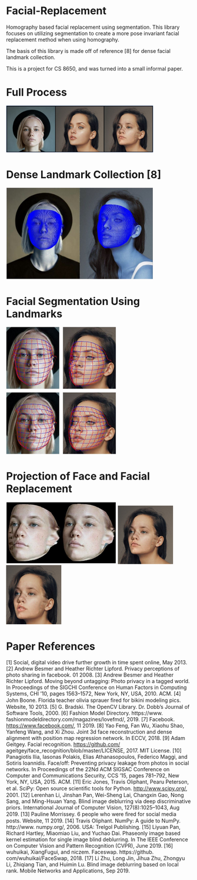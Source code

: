 # Facial-Replacement
Homography based facial replacement using segmentation. This library focuses on utilizing segmentation to create a more pose invariant facial replacement method when using homography.

The basis of this library is made off of reference [8] for dense facial landmark collection.

This is a project for CS 8650, and was turned into a small informal paper.

# Full Process
<img src="images/transformation_process.JPG" width="400" >


# Dense Landmark Collection [8]
<img src="images/face_dense.JPG" width="400" >


# Facial Segmentation Using Landmarks
<img src="images/all_face_segments.JPG" width="300" >


# Projection of Face and Facial Replacement
<img src="images/faces_changed.JPG" width="300" >



<img src="images/output2.jpg" width="150" >



<img src="images/output3.jpg" width="150" >


# Paper References
[1] Social, digital video drive further growth in time spent online, May 2013. 
[2] Andrew Besmer and Heather Richter Lipford. Privacy perceptions of photo sharing in facebook. 01 2008. 
[3] Andrew Besmer and Heather Richter Lipford. Moving beyond untagging: Photo privacy in a tagged world. In Proceedings of the SIGCHI Conference on Human Factors in Computing Systems, CHI ’10, pages 1563–1572, New York, NY, USA, 2010. ACM. 
[4] John Boone. Florida teacher olivia sprauer ﬁred for bikini modeling pics. Website, 10 2013. 
[5] G. Bradski. The OpenCV Library. Dr. Dobb’s Journal of Software Tools, 2000. 
[6] Fashion Model Directory. https://www. fashionmodeldirectory.com/magazines/lovefmd/, 2019. 
[7] Facebook. https://www.facebook.com/, 11 2019. 
[8] Yao Feng, Fan Wu, Xiaohu Shao, Yanfeng Wang, and Xi Zhou. Joint 3d face reconstruction and dense alignment with position map regression network. In ECCV, 2018. 
[9] Adam Geitgey. Facial recognition. https://github.com/ ageitgey/face_recognition/blob/master/LICENSE, 2017. MIT License. 
[10] Panagiotis Ilia, Iasonas Polakis, Elias Athanasopoulos, Federico Maggi, and Sotiris Ioannidis. Face/off: Preventing privacy leakage from photos in social networks. In Proceedings of the 22Nd ACM SIGSAC Conference on Computer and Communications Security, CCS ’15, pages 781–792, New York, NY, USA, 2015. ACM. 
[11] Eric Jones, Travis Oliphant, Pearu Peterson, et al. SciPy: Open source scientiﬁc tools for Python. http://www.scipy.org/, 2001.
[12] Lerenhan Li, Jinshan Pan, Wei-Sheng Lai, Changxin Gao, Nong Sang, and Ming-Hsuan Yang. Blind image deblurring via deep discriminative priors. International Journal of Computer Vision, 127(8):1025–1043, Aug 2019. 
[13] Pauline Morrissey. 6 people who were ﬁred for social media posts. Website, 11 2019. 
[14] Travis Oliphant. NumPy: A guide to NumPy. http://www. numpy.org/, 2006. USA: Trelgol Publishing. 
[15] Liyuan Pan, Richard Hartley, Miaomiao Liu, and Yuchao Dai. Phaseonly image based kernel estimation for single image blind deblurring. In The IEEE Conference on Computer Vision and Pattern Recognition (CVPR), June 2019. 
[16] wuhuikai, XiangFugui, and niczem. Faceswap. https://github. com/wuhuikai/FaceSwap, 2018. 
[17] Li Zhu, Long Jin, Jihua Zhu, Zhongyu Li, Zhiqiang Tian, and Huimin Lu. Blind image deblurring based on local rank. Mobile Networks and Applications, Sep 2019.
